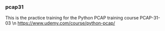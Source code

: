 ### pcap31

This is the practice training for the Python PCAP training course PCAP-31-03
\n
https://www.udemy.com/course/python-pcap/
